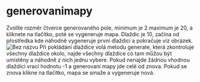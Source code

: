 # generovanimapy
Zvolíte rozměr čtverce generovaného pole, minimum je 2 maximum je 20, a kliknete na tlačítko, poté se vygeneruje mapa.
Dlaždic je 10, začína od přostředka kde náhodně vygeneruje první dlaždici a pokračuje viz obrázek.
![Bez názvu](https://user-images.githubusercontent.com/92072825/211851650-1c5b56b7-a6ca-47c0-a7f9-a95c3342a5fe.png)
Při pokládání dlaždice volá metodu generate, která zkontroluje všechny dlaždice okolo, najde všechny dlaždice co tam můžou být umístěny a náhodně z nich jednu vybere.
Pokud nenajde žádnou vhodnou dlaždici vrací hodnotu -1 a generovaní mapy jde celé od znova.
Pokud se znova klikne na tlačítko, mapa se smaže a vygeneruje nová.
